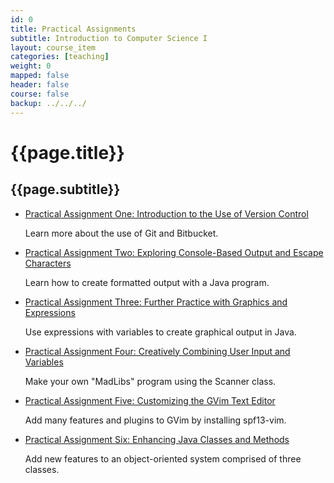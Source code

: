 ```yaml
---
id: 0
title: Practical Assignments
subtitle: Introduction to Computer Science I
layout: course_item
categories: [teaching]
weight: 0
mapped: false
header: false
course: false
backup: ../../../
---
```


# {{page.title}}

## {{page.subtitle}}

<ul>

<li><a href="{{site.baseurl}}teaching/cs111F2015/provide/practicals/practical01/cs111F2015_practical01.pdf">Practical
Assignment One: Introduction to the Use of Version Control</a> <p>Learn more about the use of Git and Bitbucket.</p>

<li><a href="{{site.baseurl}}teaching/cs111F2015/provide/practicals/practical02/cs111F2015_practical02.pdf">Practical
Assignment Two: Exploring Console-Based Output and Escape Characters</a> <p>Learn how to create formatted output with a
Java program.</p>

<li><a href="{{site.baseurl}}teaching/cs111F2015/provide/practicals/practical03/cs111F2015_practical03.pdf">Practical
Assignment Three: Further Practice with Graphics and Expressions</a> <p>Use expressions with variables to create
graphical output in Java.</p>

<li><a href="{{site.baseurl}}teaching/cs111F2015/provide/practicals/practical04/cs111F2015_practical04.pdf">Practical
Assignment Four: Creatively Combining User Input and Variables</a> <p>Make your own "MadLibs" program using the Scanner
class.</p>

<li><a href="{{site.baseurl}}teaching/cs111F2015/provide/practicals/practical05/cs111F2015_practical05.pdf">Practical
Assignment Five: Customizing the GVim Text Editor</a> <p>Add many features and plugins to GVim by installing
spf13-vim.</p>

<li><a href="{{site.baseurl}}teaching/cs111F2015/provide/practicals/practical05/cs111F2015_practical06.pdf">Practical
Assignment Six: Enhancing Java Classes and Methods</a> <p>Add new features to an object-oriented system comprised of
three classes.</p>

</ul>

